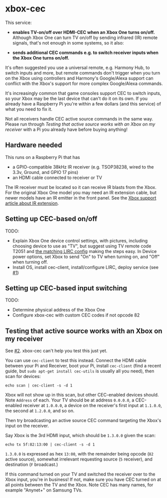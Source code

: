 # xbox-cec

This service:

- **enables TV-on/off over HDMI-CEC when an Xbox One turns on/off.** Although Xbox One
  can turn TV on/off by sending infrared (IR) remote signals, that's not enough in some systems,
  so it also:

- **sends additional CEC commands e.g. to switch receiver inputs when the Xbox One turns on/off.**
  
It's often suggested you use a universal remote, e.g. Harmony Hub, to switch inputs and more, but
remote commands don't trigger when you turn on the Xbox using controllers and Harmony's Google/Alexa
support can conflict with the Xbox's support for more complex Google/Alexa commands. 
  
It's increasingly common that game consoles support CEC to switch inputs, so your Xbox
may be the last device that can't do it on its own. If you already have a Raspberry Pi
you're within a few dollars (and this service) of what you need to fix it.

Not all receivers handle CEC active source commands in the same way. Please run
through *Testing that active source works with an Xbox on my receiver* with a 
Pi you already have before buying anything!

## Hardware needed

This runs on a Raspberry Pi that has 
- a GPIO-compatible 38kHz IR receiver (e.g. TSOP38238, wired to the 3.3v, Ground, and 
  GPIO 17 pins)
- an HDMI cable connected to receiver or TV

The IR receiver must be located so it can receive IR blasts from the Xbox. 
For the original Xbox One model you may need an IR extension cable, but newer models 
have an IR emitter in the front panel. See the 
[Xbox support article about IR extension](https://beta.support.xbox.com/help/hardware-network/oneguide-live-tv/use-external-ir-with-xbox-one).

## Setting up CEC-based on/off

TODO:
- Explain Xbox One device control settings, with pictures, including choosing device 
  to use as "TV", but suggest using TV remote code T2051 and [the matching LIRC config](tv-for-xbox-cec.conf)
  making the steps easy. In Device power options, set Xbox to send "On" to TV when
  turning on, and "Off" when turning off.
- Install OS, install cec-client, install/configure LIRC, deploy service (see
  [#1](https://github.com/waded/xbox-cec/issues/1))
  
## Setting up CEC-based input switching

TODO:
- Determine physical address of the Xbox One
- Configure xbox-cec with custom CEC codes if not opcode 82

## Testing that active source works with an Xbox on my receiver

See [#2](https://github.com/waded/xbox-cec/issues/2). xbox-cec can't help you test this just yet.

You can use `cec-client` to test this instead. Connect the HDMI cable between your Pi and Receiver,
boot your Pi, install `cec-client` (find a recent guide, but `sudo apt-get install cec-utils` is
usually all you need), then scan for devices:

`echo scan | cec-client -s -d 1`

Xbox will not show up in this scan, but other CEC-enabled devices should. Note `Address` 
of each. Your TV should be at address `0.0.0.0`, a CEC-enabled receiver at `1.0.0.0`, a
device on the receiver's first input at `1.1.0.0`, the second at `1.2.0.0`, and so on.

Then try broadcasting an active source CEC command targeting the Xbox's input on the receiver.

Say Xbox is the 3rd HDMI input, which should be `1.3.0.0` given the scan:

`echo tx 5f:82:13:00 | cec-client -s -d 1` 

`1.3.0.0` is expressed as hex `13:00`, with the remainder being opcode (`82` active source),
somewhat irrelevant requesting source (`5` receiver), and destination (`F` broadcast.)

If this command turned on your TV and switched the receiver over to the Xbox input, you're in
business! If not, make sure you have CEC turned on at all points between the TV and the Xbox.
Note CEC has many names, for example "Anynet+" on Samsung TVs.
